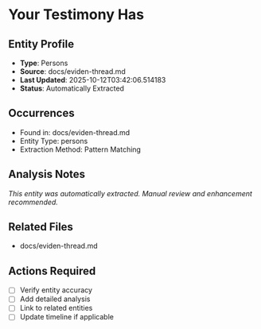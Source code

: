 # Your Testimony Has

## Entity Profile
- **Type**: Persons
- **Source**: docs/eviden-thread.md
- **Last Updated**: 2025-10-12T03:42:06.514183
- **Status**: Automatically Extracted

## Occurrences
- Found in: docs/eviden-thread.md
- Entity Type: persons
- Extraction Method: Pattern Matching

## Analysis Notes
*This entity was automatically extracted. Manual review and enhancement recommended.*

## Related Files
- docs/eviden-thread.md

## Actions Required
- [ ] Verify entity accuracy
- [ ] Add detailed analysis
- [ ] Link to related entities
- [ ] Update timeline if applicable
